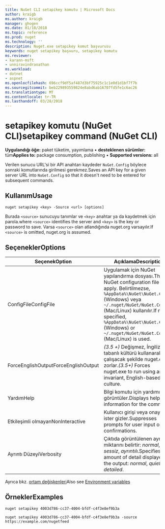 ```yaml
---
title: NuGet CLI setapikey komutu | Microsoft Docs
author: kraigb
ms.author: kraigb
manager: ghogen
ms.date: 01/18/2018
ms.topic: reference
ms.prod: nuget
ms.technology: ''
description: Nuget.exe setapikey komut başvurusu
keywords: nuget setapikey başvuru, setapikey komutu
ms.reviewer:
- karann-msft
- unniravindranathan
ms.workload:
- dotnet
- aspnet
ms.openlocfilehash: 696ccf9df5af487d3bf75925c1c1e0d1d1bf7f7b
ms.sourcegitcommit: beb229893559824e8abd6ab16707fd5fe1c6ac26
ms.translationtype: MT
ms.contentlocale: tr-TR
ms.lasthandoff: 03/28/2018
---
```

# <a name="setapikey-command-nuget-cli"></a><span data-ttu-id="1dbaf-104">setapikey komutu (NuGet CLI)</span><span class="sxs-lookup"><span data-stu-id="1dbaf-104">setapikey command (NuGet CLI)</span></span>

<span data-ttu-id="1dbaf-105">**Uygulandığı öğe:** paket tüketim, yayımlama &bullet; **desteklenen sürümler:** tüm</span><span class="sxs-lookup"><span data-stu-id="1dbaf-105">**Applies to:** package consumption, publishing &bullet; **Supported versions:** all</span></span>

<span data-ttu-id="1dbaf-106">Verilen sunucu URL'si bir API anahtarı kaydeder `NuGet.Config` böylece sonraki komutlarında girilmesi gerekmez.</span><span class="sxs-lookup"><span data-stu-id="1dbaf-106">Saves an API key for a given server URL into `NuGet.Config` so that it doesn't need to be entered for subsequent commands.</span></span>

## <a name="usage"></a><span data-ttu-id="1dbaf-107">Kullanım</span><span class="sxs-lookup"><span data-stu-id="1dbaf-107">Usage</span></span>

```cli
nuget setapikey <key> -Source <url> [options]
```

<span data-ttu-id="1dbaf-108">Burada `<source>` sunucuyu tanımlar ve `<key>` anahtar ya da kaydetmek için parola.</span><span class="sxs-lookup"><span data-stu-id="1dbaf-108">where `<source>` identifies the server and `<key>` is the key or password to save.</span></span> <span data-ttu-id="1dbaf-109">Varsa `<source>` olan atlandığında nuget.org varsayılır.</span><span class="sxs-lookup"><span data-stu-id="1dbaf-109">If `<source>` is omitted, nuget.org is assumed.</span></span>

## <a name="options"></a><span data-ttu-id="1dbaf-110">Seçenekler</span><span class="sxs-lookup"><span data-stu-id="1dbaf-110">Options</span></span>

| <span data-ttu-id="1dbaf-111">Seçenek</span><span class="sxs-lookup"><span data-stu-id="1dbaf-111">Option</span></span> | <span data-ttu-id="1dbaf-112">Açıklama</span><span class="sxs-lookup"><span data-stu-id="1dbaf-112">Description</span></span> |
| --- | --- |
| <span data-ttu-id="1dbaf-113">ConfigFile</span><span class="sxs-lookup"><span data-stu-id="1dbaf-113">ConfigFile</span></span> | <span data-ttu-id="1dbaf-114">Uygulamak için NuGet yapılandırma dosyası.</span><span class="sxs-lookup"><span data-stu-id="1dbaf-114">The NuGet configuration file to apply.</span></span> <span data-ttu-id="1dbaf-115">Belirtilmezse, `%AppData%\NuGet\NuGet.Config` (Windows) veya `~/.nuget/NuGet/NuGet.Config` (Mac/Linux) kullanılır.</span><span class="sxs-lookup"><span data-stu-id="1dbaf-115">If not specified, `%AppData%\NuGet\NuGet.Config` (Windows) or `~/.nuget/NuGet/NuGet.Config` (Mac/Linux) is used.</span></span>|
| <span data-ttu-id="1dbaf-116">ForceEnglishOutput</span><span class="sxs-lookup"><span data-stu-id="1dbaf-116">ForceEnglishOutput</span></span> | <span data-ttu-id="1dbaf-117">*(3.5 +)*  Değişmez, İngilizce tabanlı kültürü kullanarak çalışacak şekilde nuget.exe zorlar.</span><span class="sxs-lookup"><span data-stu-id="1dbaf-117">*(3.5+)* Forces nuget.exe to run using an invariant, English-based culture.</span></span> |
| <span data-ttu-id="1dbaf-118">Yardım</span><span class="sxs-lookup"><span data-stu-id="1dbaf-118">Help</span></span> | <span data-ttu-id="1dbaf-119">Bilgi komutu için yardımı görüntüler.</span><span class="sxs-lookup"><span data-stu-id="1dbaf-119">Displays help information for the command.</span></span> |
| <span data-ttu-id="1dbaf-120">Etkileşimli olmayan</span><span class="sxs-lookup"><span data-stu-id="1dbaf-120">NonInteractive</span></span> | <span data-ttu-id="1dbaf-121">Kullanıcı girişi veya onayı için ister gizler.</span><span class="sxs-lookup"><span data-stu-id="1dbaf-121">Suppresses prompts for user input or confirmations.</span></span> |
| <span data-ttu-id="1dbaf-122">Ayrıntı Düzeyi</span><span class="sxs-lookup"><span data-stu-id="1dbaf-122">Verbosity</span></span> | <span data-ttu-id="1dbaf-123">Çıktıda görüntülenen ayrıntı miktarını belirtir: *normal*, *sessiz*, *ayrıntılı*.</span><span class="sxs-lookup"><span data-stu-id="1dbaf-123">Specifies the amount of detail displayed in the output: *normal*, *quiet*, *detailed*.</span></span> |

<span data-ttu-id="1dbaf-124">Ayrıca bkz. [ortam değişkenleri](cli-ref-environment-variables.md)</span><span class="sxs-lookup"><span data-stu-id="1dbaf-124">Also see [Environment variables](cli-ref-environment-variables.md)</span></span>

## <a name="examples"></a><span data-ttu-id="1dbaf-125">Örnekler</span><span class="sxs-lookup"><span data-stu-id="1dbaf-125">Examples</span></span>

```cli
nuget setapikey 4003d786-cc37-4004-bfdf-c4f3e8ef9b3a

nuget setapikey 4003d786-cc37-4004-bfdf-c4f3e8ef9b3a -source https://example.com/nugetfeed
```
